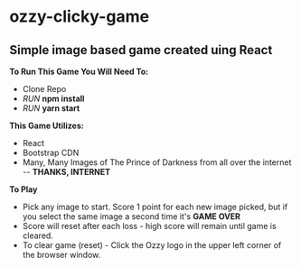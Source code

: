 # ozzy-clicky-game
## Simple image based game created uing React

**To Run This Game You Will Need To:**
* Clone Repo
* *RUN* **npm install**
* *RUN* **yarn start**

**This Game Utilizes:**
* React
* Bootstrap CDN
* Many, Many Images of The Prince of Darkness from all over the internet -- **THANKS, INTERNET**

**To Play**
* Pick any image to start. Score 1 point for each new image picked, but if you select the same image a second time it's **GAME OVER**
* Score will reset after each loss - high score will remain until game is cleared.
* To clear game (reset) - Click the Ozzy logo in the upper left corner of the browser window.


